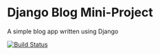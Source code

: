 # Django Blog Mini-Project

A simple blog app written using Django

[![Build Status](https://travis-ci.org/Kash1503/django-blog.svg?branch=master)](https://travis-ci.org/Kash1503/django-blog)